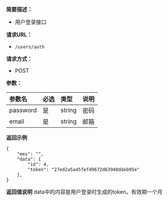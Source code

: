 
    
**简要描述：** 

- 用户登录接口

**请求URL：** 
- ` /users/auth `
  
**请求方式：**
- POST 

**参数：** 

|参数名|必选|类型|说明|
|:----    |:---|:----- |-----   |
|password |是  |string | 密码    |
|email |是  |string | 邮箱    |


 **返回示例**

``` 
{
	"mes": "",
	"data": {
		"id": 4,
		"token": "27ed2a5a45fefd9672d63940ddeb95e"
	},
}
```

**返回值说明**
data中的内容是用户登录时生成的token，有效期一个月